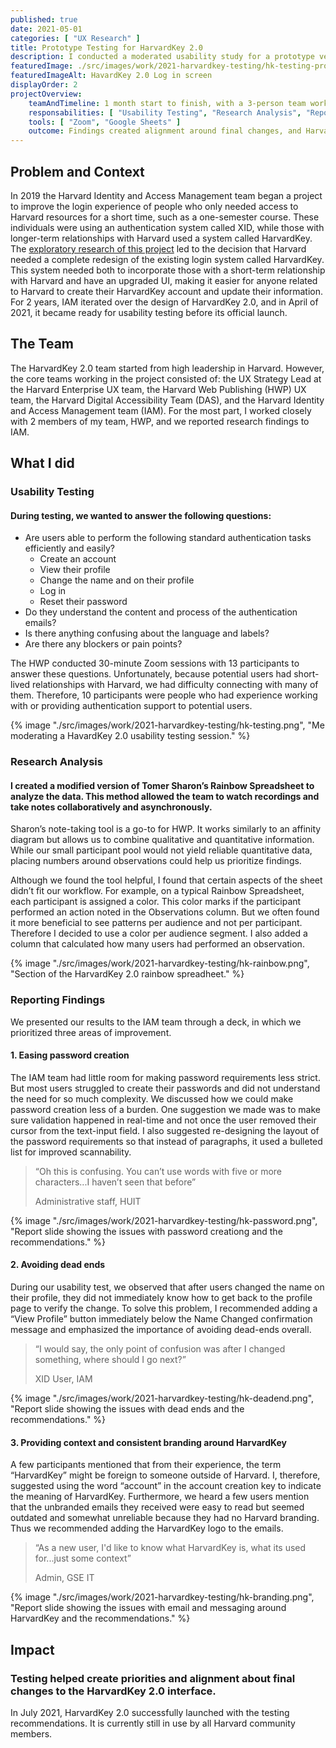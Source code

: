 ```yaml
---
published: true
date: 2021-05-01
categories: [ "UX Research" ]
title: Prototype Testing for HarvardKey 2.0
description: I conducted a moderated usability study for a prototype version of HarvardKey 2.0
featuredImage: ./src/images/work/2021-harvardkey-testing/hk-testing-project-card.png
featuredImageAlt: HavardKey 2.0 Log in screen
displayOrder: 2
projectOverview:
    teamAndTimeline: 1 month start to finish, with a 3-person team working remotely.
    responsabilities: [ "Usability Testing", "Research Analysis", "Reporting Findings" ]
    tools: [ "Zoom", "Google Sheets" ]
    outcome: Findings created alignment around final changes, and HarvardKey 2.0 successfully launched 2 months after testing.
---
```

## Problem and Context

In 2019 the Harvard Identity and Access Management team began a project to improve the login experience of people who only needed access to Harvard resources for a short time, such as a one-semester course. These individuals were using an authentication system called XID, while those with longer-term relationships with Harvard used a system called HarvardKey. The [exploratory research of this project](/work/2019-harvardkey-discovery) led to the decision that Harvard needed a complete redesign of the existing login system called HarvardKey. This system needed both to incorporate those with a short-term relationship with Harvard and have an upgraded UI, making it easier for anyone related to Harvard to create their HarvardKey account and update their information. For 2 years, IAM iterated over the design of HarvardKey 2.0, and in April of 2021, it became ready for usability testing before its official launch.

## The Team
The HarvardKey 2.0 team started from high leadership in Harvard. However, the core teams working in the project consisted of: the UX Strategy Lead at the Harvard Enterprise UX team, the Harvard Web Publishing (HWP) UX team, the Harvard Digital Accessibility Team (DAS), and the Harvard Identity and Access Management team (IAM).  For the most part, I worked closely with 2 members of my team, HWP, and we reported research findings to IAM. 

## What I did

<h3 id="usability-testing">Usability Testing</h3>

#### During testing, we wanted to answer the following questions:
* Are users able to perform the following standard authentication tasks efficiently and easily?
    - Create an account
    - View their profile
    - Change the name and  on their profile
    - Log in
    - Reset their password
* Do they understand the content and process of the authentication emails?
* Is there anything confusing about the language and labels?
* Are there any blockers or pain points?

The HWP conducted 30-minute Zoom sessions with 13 participants to answer these questions. Unfortunately, because potential users had short-lived relationships with Harvard, we had difficulty connecting with many of them. Therefore, 10 participants were people who had experience working with or providing authentication support to potential users.

<div class="image-wrapper">{% image "./src/images/work/2021-harvardkey-testing/hk-testing.png", "Me moderating a HavardKey 2.0 usability testing session." %}</div>

<h3 id="research-analysis">Research Analysis</h3>

#### I created a modified version of Tomer Sharon’s Rainbow Spreadsheet to analyze the data. This method allowed the team to watch recordings and take notes collaboratively and asynchronously.

Sharon’s note-taking tool is a go-to for HWP. It works similarly to an affinity diagram but allows us to combine qualitative and quantitative information. While our small participant pool would not yield reliable quantitative data, placing numbers around observations could help us prioritize findings.

Although we found the tool helpful, I found that certain aspects of the sheet didn’t fit our workflow. For example, on a typical Rainbow Spreadsheet, each participant is assigned a color. This color marks if the participant performed an action noted in the Observations column. But we often found it more beneficial to see patterns per audience and not per participant. Therefore I decided to use a color per audience segment. I also added a column that calculated how many users had performed an observation. 

<div class="image-wrapper">{% image "./src/images/work/2021-harvardkey-testing/hk-rainbow.png", "Section of the HarvardKey 2.0 rainbow spreadheet." %}</div>

<h3 id="reporting-findings">Reporting Findings</h3>

We presented our results to the IAM team through a deck, in which we prioritized three areas of improvement.

#### 1. Easing password creation
The IAM team had little room for making password requirements less strict. But most users struggled to create their passwords and did not understand the need for so much complexity. We discussed how we could make password creation less of a burden. One suggestion we made was to make sure validation happened in real-time and not once the user removed their cursor from the text-input field. I also suggested re-designing the layout of the password requirements so that instead of paragraphs, it used a bulleted list for improved scannability.

<blockquote>
 <p>“Oh this is confusing. You can’t use words with five or more characters...I haven’t seen that before”</p>
<span>Administrative staff, HUIT</span>
</blockquote>

<div class="image-wrapper">{% image "./src/images/work/2021-harvardkey-testing/hk-password.png", "Report slide showing the issues with password creationg and the recommendations." %}</div>

#### 2. Avoiding dead ends
During our usability test, we observed that after users changed the name on their profile, they did not immediately know how to get back to the profile page to verify the change. To solve this problem, I recommended adding a “View Profile” button immediately below the Name Changed confirmation message and emphasized the importance of avoiding dead-ends overall.

<blockquote>
    <p>“I would say, the only point of confusion was after I changed something, where should I go next?”</p>
<span>XID User, IAM</span>
</blockquote>

<div class="image-wrapper">{% image "./src/images/work/2021-harvardkey-testing/hk-deadend.png", "Report slide showing the issues with dead ends and the recommendations." %}</div>

#### 3. Providing context and consistent branding around HarvardKey
A few participants mentioned that from their experience, the term “HarvardKey” might be foreign to someone outside of Harvard. I, therefore, suggested using the word “account” in the account creation key to indicate the meaning of HarvardKey. Furthermore, we heard a few users mention that the unbranded emails they received were easy to read but seemed outdated and somewhat unreliable because they had no Harvard branding. Thus we recommended adding the HarvardKey logo to the emails.
<blockquote>
<p>“As a new user, I'd like to know what HarvardKey is, what its used for...just some context”</p>
<span>Admin, GSE IT</span>
</blockquote>

<div class="image-wrapper">{% image "./src/images/work/2021-harvardkey-testing/hk-branding.png", "Report slide showing the issues with email and messaging around HarvardKey and the recommendations." %}</div>

## Impact
### Testing helped create priorities and alignment about final changes to the HarvardKey 2.0 interface.  
In July 2021, HarvardKey 2.0 successfully launched with the testing recommendations. It is currently still in use by all Harvard community members.